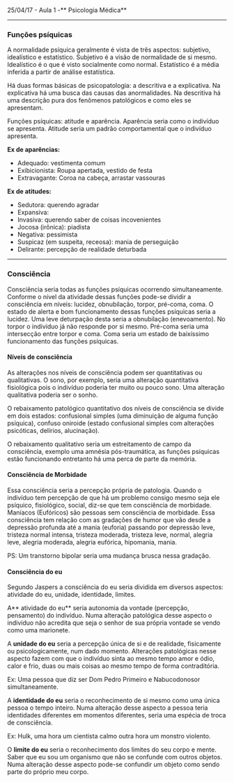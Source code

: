25/04/17 - Aula 1 -** Psicologia Médica**

---

### Funções psíquicas

A normalidade psíquica geralmente é vista de três aspectos: subjetivo, idealístico e estatístico. Subjetivo é a visão de normalidade de si mesmo. Idealístico é o que é visto socialmente como normal. Estatístico é a média inferida a partir de análise estatística.

Há duas formas básicas de psicopatologia: a descritiva e a explicativa. Na explicativa há uma busca das causas das anormalidades. Na descritiva há uma descrição pura dos fenômenos patológicos e como eles se apresentam.

Funções psíquicas: atitude e aparência. Aparência seria como o indivíduo se apresenta. Atitude seria um padrão comportamental que o indivíduo apresenta.

**Ex de aparências:**

* Adequado: vestimenta comum
* Exibicionista: Roupa apertada, vestido de festa
* Extravagante: Coroa na cabeça, arrastar vassouras

**Ex de atitudes:**

* Sedutora: querendo agradar
* Expansiva:
* Invasiva: querendo saber de coisas incovenientes
* Jocosa \(irônica\): piadista
* Negativa: pessimista
* Suspicaz \(em suspeita, receosa\): mania de perseguição
* Delirante: percepção de realidade deturbada

---

### Consciência

Consciência seria todas as funções psíquicas ocorrendo simultaneamente. Conforme o nível da atividade dessas funções pode-se dividir a consciência em níveis: lucidez, obnubilação, torpor, pré-coma, coma. O estado de alerta e bom funcionamento dessas funções psíquicas seria a lucidez. Uma leve deturpação desta seria a obnubilação \(enevoamento\). No torpor o indivíduo já não responde por si mesmo. Pré-coma seria uma intersecção entre torpor e coma. Coma seria um estado de baixíssimo funcionamento das funções psíquicas.

#### Níveis de consciência

As alterações nos níveis de consciência podem ser quantitativas ou qualitativas. O sono, por exemplo, seria uma alteração quantitativa fisiológica pois o indivíduo poderia ter muito ou pouco sono. Uma alteração qualitativa poderia ser o sonho.

O rebaixamento patológico quantitativo dos níveis de consciência se divide em dois estados: confusional simples \(uma diminuição de alguma função psíquica\), confuso oniroide \(estado confusional simples com alterações psicóticas, delírios, alucinação\).

O rebaixamento qualitativo seria um estreitamento de campo da consciência, exemplo uma amnésia pós-traumática, as funções psíquicas estão funcionando entretanto há uma perca de parte da memória.

#### Consciência de Morbidade

Essa consciência seria a percepção própria de patologia. Quando o indivíduo tem percepção de que há um problemo consigo mesmo seja ele psíquico, fisiológico, social, diz-se que tem consciência de morbidade. Maníacos \(Eufóricos\) são pessoas sem consciência de morbidade. Essa consciência tem relação com as gradações de humor que vão desde a depressão profunda até a mania \(euforia\) passando por depressão leve, tristeza normal intensa, tristeza moderada, tristeza leve, normal, alegria leve, alegria moderada, alegria eufórica, hipomania, mania.

PS: Um transtorno bipolar seria uma mudança brusca nessa gradação.

#### Consciência do eu

Segundo Jaspers a consciência do eu seria dividida em diversos aspectos: atividade do eu, unidade, identidade, limites.

A** atividade do eu** seria autonomia da vontade \(percepção, pensamento\) do indivíduo. Numa alteração patológica desse aspecto o indivíduo não acredita que seja o senhor de sua própria vontade se vendo como uma marionete.

A **unidade do eu** seria a percepção única de si e de realidade, fisicamente ou psicologicamente, num dado momento. Alterações patológicas nesse aspecto fazem com que o indivíduo sinta ao mesmo tempo amor e ódio, calor e frio, duas ou mais coisas ao mesmo tempo de forma contraditória.

Ex: Uma pessoa que diz ser Dom Pedro Primeiro e Nabucodonosor simultaneamente.

A **identidade do eu** seria o reconhecimento de si mesmo como uma única pessoa o tempo inteiro. Numa alteração desse aspecto a pessoa teria identidades diferentes em momentos diferentes, seria uma espécia de troca de consciência.

Ex: Hulk, uma hora um cientista calmo outra hora um monstro violento.

O **limite do eu** seria o reconhecimento dos limites do seu corpo e mente. Saber que eu sou um organismo que não se confunde com outros objetos. Numa alteração desse aspecto pode-se confundir um objeto como sendo parte do próprio meu corpo.

